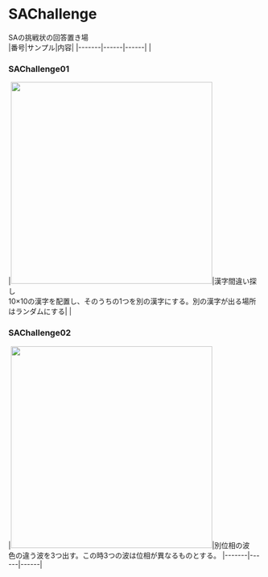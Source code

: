 # SAChallenge
SAの挑戦状の回答置き場</br>
|番号|サンプル|内容|
|-------|------|------|
|<h3>SAChallenge01</h3>|<img width="400px" src="https://user-images.githubusercontent.com/88181071/140690088-55785aac-8ecd-4664-89cc-8d94531b7277.png">|漢字間違い探し<br>10×10の漢字を配置し、そのうちの1つを別の漢字にする。別の漢字が出る場所はランダムにする|
|<h3>SAChallenge02</h3>|<img width="400px" src="https://user-images.githubusercontent.com/88181071/141442578-71167ef4-4bf7-4471-8a90-812e738218af.gif">|別位相の波<br>色の違う波を3つ出す。この時3つの波は位相が異なるものとする。
|-------|------|------|

